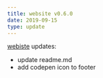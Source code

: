 ```yaml
---
title: website v0.6.0
date: 2019-09-15
type: update
---
```


[webiste](https://codeforfaith.com) updates:

- update readme.md
- add codepen icon to footer
